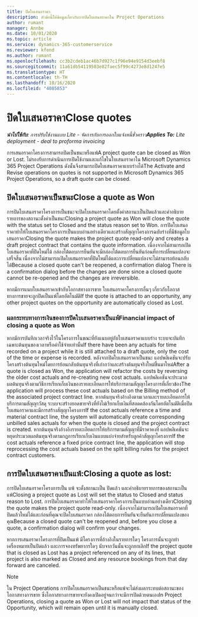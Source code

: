 ```yaml
---
title: ปิดใบเสนอราคา
description: หัวข้อนี้ให้ข้อมูลเกี่ยวกับการปิดใบเสนอราคาใน Project Operations
author: rumant
manager: Annbe
ms.date: 10/01/2020
ms.topic: article
ms.service: dynamics-365-customerservice
ms.reviewer: kfend
ms.author: rumant
ms.openlocfilehash: cc3b2cdeb1ac46b7d927c1f96e94e9154d3eebf8
ms.sourcegitcommit: 11a61db54119503e82faec5f99c4273e8d1247e5
ms.translationtype: HT
ms.contentlocale: th-TH
ms.lasthandoff: 10/16/2020
ms.locfileid: "4085853"
---
```

# <a name="close-quotes"></a><span data-ttu-id="01ded-103">ปิดใบเสนอราคา</span><span class="sxs-lookup"><span data-stu-id="01ded-103">Close quotes</span></span> 

<span data-ttu-id="01ded-104">_**นำไปใช้กับ:** การปรับใช้งานแบบ Lite - จัดการกับการออกใบแจ้งหนี้ชั่วคราว_</span><span class="sxs-lookup"><span data-stu-id="01ded-104">_**Applies To:** Lite deployment - deal to proforma invoicing_</span></span>

<span data-ttu-id="01ded-105">การเสนอราคาโครงการสามารถปิดเป็นชนะหรือแพ้</span><span class="sxs-lookup"><span data-stu-id="01ded-105">A project quote can be closed as Won or Lost.</span></span> <span data-ttu-id="01ded-106">ไม่รองรับการดำเนินการเปิดใช้งานและแก้ไขในใบเสนอราคาใน Microsoft Dynamics 365 Project Operations ดังนั้นจึงสามารถปิดใบเสนอราคาแบบร่างได้</span><span class="sxs-lookup"><span data-stu-id="01ded-106">The Activate and Revise operations on quotes is not supported in Microsoft Dynamics 365 Project Operations, so a draft quote can be closed.</span></span>

## <a name="close-a-quote-as-won"></a><span data-ttu-id="01ded-107">ปิดใบเสนอราคาเป็นชนะ</span><span class="sxs-lookup"><span data-stu-id="01ded-107">Close a quote as Won</span></span>

<span data-ttu-id="01ded-108">การปิดใบเสนอราคาโครงการเป็นชนะจะปิดใบเสนอราคาโดยตั้งค่าสถานะเป็นปิดแล้วและคำอธิบายรายการของสถานะตั้งค่าเป็นชนะ</span><span class="sxs-lookup"><span data-stu-id="01ded-108">Closing a project quote as Won will close the quote with the status set to Closed and the status reason set to Won.</span></span> <span data-ttu-id="01ded-109">การปิดใบเสนอราคาทำให้ใบเสนอราคาโครงการเป็นแบบอ่านอย่างเดียวและสร้างสัญญาโครงการฉบับร่างที่มีข้อมูลใบเสนอราคา</span><span class="sxs-lookup"><span data-stu-id="01ded-109">Closing the quote makes the project quote read-only and creates a draft project contract that contains the quote information.</span></span> <span data-ttu-id="01ded-110">เนื่องจากไม่สามารถเปิดใบเสนอราคาที่ปิดใหม่ได้ กล่องโต้ตอบการยืนยันจะมีกล่องโต้ตอบการยืนยันก่อนที่การเปลี่ยนแปลงจะเสร็จสิ้น เนื่องจากไม่สามารถเปิดใบเสนอราคาที่ปิดใหม่ได้และการเปลี่ยนแปลงจะไม่สามารถย้อนกลับได้</span><span class="sxs-lookup"><span data-stu-id="01ded-110">Because a closed quote can't be reopened, a confirmation dialog There is a confirmation dialog before the changes are done since a closed quote cannot be re-opened and the changes are irreversible.</span></span>

<span data-ttu-id="01ded-111">หากมีการแนบใบเสนอราคาเข้ากับโอกาสทางการขาย ใบเสนอราคาโครงการอื่นๆ เกี่ยวกับโอกาสทางการขายจะถูกปิดเป็นแพ้โดยอัตโนมัติ</span><span class="sxs-lookup"><span data-stu-id="01ded-111">If the quote is attached to an opportunity, any other project quotes on the opportunity are automatically closed as Lost.</span></span>

### <a name="financial-impact-of-closing-a-quote-as-won"></a><span data-ttu-id="01ded-112">ผลกระทบทางการเงินของการปิดใบเสนอราคาเป็นแพ้</span><span class="sxs-lookup"><span data-stu-id="01ded-112">Financial impact of closing a quote as Won</span></span>

<span data-ttu-id="01ded-113">หากมีการบันทึกเวลาจริงไว้ในโครงการในขณะที่ยังแนบอยู่กับใบเสนอราคาแบบร่าง ระบบจะบันทึกเฉพาะต้นทุนของเวลาหรือค่าใช้จ่ายเท่านั้น</span><span class="sxs-lookup"><span data-stu-id="01ded-113">If there have been any actuals for time recorded on a project while it is still attached to a draft quote, only the cost of the time or expense is recorded.</span></span> <span data-ttu-id="01ded-114">หลังจากปิดใบเสนอราคาเป็นชนะ แอปพลิเคชันจะปรับโครงสร้างต้นทุนใหม่โดยการย้อนกลับต้นทุนจริงที่เก่ากว่าและสร้างต้นทุนจริงใหม่ขึ้นมาใหม่</span><span class="sxs-lookup"><span data-stu-id="01ded-114">After a quote is closed as Won, the application will refactor the costs by reversing the older cost actuals and re-creating new cost actuals.</span></span> <span data-ttu-id="01ded-115">แอปพลิเคชันจะประมวลผลต้นทุนจริงตามวิธีการเรียกเก็บเงินของรายละเอียดการให้บริการตามสัญญาโครงการที่เกี่ยวข้อง</span><span class="sxs-lookup"><span data-stu-id="01ded-115">The application will process these cost actuals based on the Billing method of the associated project contract line.</span></span> <span data-ttu-id="01ded-116">หากต้นทุนจริงอ้างอิงตามเวลาและรายละเอียดการให้บริการตามสัญญาวัสดุ ระบบจะสร้างยอดขายจริงที่ยังไม่เรียกเก็บเงินที่สอดคล้องกันโดยอัตโนมัติเมื่อปิดใบเสนอราคาและมีการสร้างสัญญาโครงการ</span><span class="sxs-lookup"><span data-stu-id="01ded-116">If the cost actuals reference a time and material contract line, the system will automatically create corresponding unbilled sales actuals for when the quote is closed and the project contract is created.</span></span> <span data-ttu-id="01ded-117">หากต้นทุนจริงอ้างอิงรายละเอียดการให้บริการตามสัญญาที่มีราคาคงที่ แอปพลิเคชันจะหยุดประมวลผลต้นทุนจริงตามกฎการเรียกเก็บเงินแบบแบ่งจ่ายสำหรับลูกค้าสัญญาโครงการ</span><span class="sxs-lookup"><span data-stu-id="01ded-117">If the cost actuals reference a fixed price contract line, the application will stop reprocessing the cost actuals based on the split billing rules for the project contract customers.</span></span>

## <a name="closing-a-quote-as-lost"></a><span data-ttu-id="01ded-118">การปิดใบเสนอราคาเป็นแพ้:</span><span class="sxs-lookup"><span data-stu-id="01ded-118">Closing a quote as lost:</span></span>

<span data-ttu-id="01ded-119">การปิดใบเสนอราคาโครงการเป็น แพ้ จะตั้งสถานะเป็น ปิดแล้ว และคำอธิบายรายการของสถานะเป็นแพ้</span><span class="sxs-lookup"><span data-stu-id="01ded-119">Closing a project quote as Lost will set the status to Closed and status reason to Lost.</span></span> <span data-ttu-id="01ded-120">การปิดใบเสนอราคาทำให้ใบเสนอราคาโครงการเป็นแบบอ่านอย่างเดียว</span><span class="sxs-lookup"><span data-stu-id="01ded-120">Closing the quote makes the project quote read-only.</span></span> <span data-ttu-id="01ded-121">เนื่องจากไม่สามารถเปิดใบเสนอราคาที่ปิดแล้วใหม่ได้และก่อนที่คุณจะปิดใบเสนอราคา กล่องโต้ตอบการยืนยันจะยืนยันการเปลี่ยนแปลงของคุณ</span><span class="sxs-lookup"><span data-stu-id="01ded-121">Because a closed quote can't be reopened and, before you close a quote, a confirmation dialog will confirm your changes.</span></span>

<span data-ttu-id="01ded-122">หากการเสนอราคาโครงการที่ปิดเป็นแพ้ มีโครงการที่อ้างอิงในรายการใดๆ โครงการนั้นจะถูกทำเครื่องหมายเป็นปิดแล้ว และการจองทรัพยากรใดๆ นับจากวันนั้นจะถูกยกเลิก</span><span class="sxs-lookup"><span data-stu-id="01ded-122">If the project quote that is closed as Lost has a project referenced on any of its lines, that project is also marked as Closed and any resource bookings from that day forward are canceled.</span></span>

> [!NOTE]
> <span data-ttu-id="01ded-123">ใน Project Operations การปิดใบเสนอราคาเป็นชนะหรือแพ้จะไม่ส่งผลกระทบต่อสถานะของโอกาสทางการขาย ซึ่งโอกาสทางการขายจะยังคงเปิดอยู่จนกว่าจะมีการปิดด้วยตนเอง</span><span class="sxs-lookup"><span data-stu-id="01ded-123">In Project Operations, closing a quote as Won or Lost will not impact that status of the Opportunity, which will remain open until it is manually closed.</span></span>
